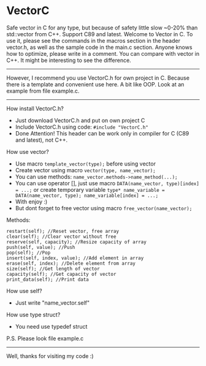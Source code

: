 # VectorC
Safe vector in C for any type, but because of safety little slow ~0-20% than std::vector from C++. Support C89 and latest.
Welcome to Vector in C. To use it, please see the commands in the macros section in the header vector.h, as well as the sample code in the main.c section.
Anyone knows how to optimize, please write in a comment.
You can compare with vector in C++. It might be interesting to see the difference.
***
However, I recommend you use VectorC.h for own project in C. Because there is a template and convenient use here. A bit like OOP. Look at an example from file example.c.
***
How install VectorC.h?
* Just download VectorC.h and put on own project C
* Include VectorC.h using code: `#include "VectorC.h"`
* Done
Attention! This header can be work only in compiler for C (C89 and latest), not C++.

How use vector?
* Use macro `template_vector(type);` before using vector
* Create vector using macro `vector(type, name_vector);`
* You can use methods: `name_vector.methods->name_method(...);`
* You can use operator [], just use macro `DATA(name_vector, type)[index] = ...;` or create temporary variable `type* name_variable = DATA(name_vector, type); name_variable[index] = ...;`
* With enjoy :)
* But dont forget to free vector using macro `free_vector(name_vector);`
 
Methods:
```
restart(self); //Reset vector, free array
clear(self); //Clear vector without free
reserve(self, capacity); //Resize capacity of array
push(self, value); //Push
pop(self); //Pop
insert(self, index, value); //Add element in array
erase(self, index); //Delete element from array
size(self); //Get length of vector
capacity(self); //Get capacity of vector
print_data(self); //Print data
```
 
How use self?
* Just write "name_vector.self"
 
How use type struct?
* You need use typedef struct
 
P.S. Please look file example.c
***
Well, thanks for visiting my code :)
